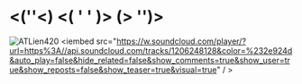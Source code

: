 # <(''<)  <( ' ' )>  (> '')>

![ATLien420](https://pbs.twimg.com/media/GLoRhfRbMAA8_JK?format=jpg&name=large)
<iembed  src="https://w.soundcloud.com/player/?url=https%3A//api.soundcloud.com/tracks/1206248128&color=%232e924d&auto_play=false&hide_related=false&show_comments=true&show_user=true&show_reposts=false&show_teaser=true&visual=true" / >